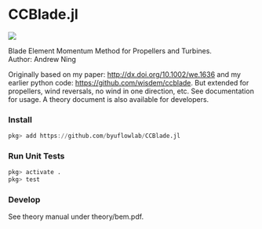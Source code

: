 # CCBlade.jl

[![](https://img.shields.io/badge/docs-dev-blue.svg)](https://flow.byu.edu/CCBlade.jl)


Blade Element Momentum Method for Propellers and Turbines.  
Author: Andrew Ning

Originally based on my paper: http://dx.doi.org/10.1002/we.1636 and my earlier python code: https://github.com/wisdem/ccblade.  But extended for propellers, wind reversals, no wind in one direction, etc.  See documentation for usage.  A theory document is also available for developers.

### Install

```julia
pkg> add https://github.com/byuflowlab/CCBlade.jl
```

<!-- (Be sure you've setup your SSH keys first as noted [here](https://docs.julialang.org/en/latest/manual/packages/#man-initial-setup-1)) -->

### Run Unit Tests

```julia
pkg> activate .
pkg> test
```

### Develop

See theory manual under theory/bem.pdf.